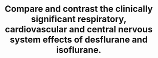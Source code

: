 ---
title: "Compare and contrast the clinically significant respiratory, cardiovascular and central nervous system effects of desflurane and isoflurane."
entityType: SAQ
exam: PEX
college: ANZCA
year: 2006
sitting: B
question: 02
passRate: 70
EC_expectedDomains:
- "Cardiovascular effects were well answered with most correctly describing the effects on heart rate, systemic vascular resistance, contractility and cardiac output"
EC_extraCredit:
- "Better answers discussed the theoretical risk of coronary steal with isoflurane and the practical risk of increases in catecholamine levels with sudden increased desflurane concentration, however there was no mention of the secondary effect on the renin angiotensin system."
- "CNS effects were well answered, though only a minority mentioned the faster return to consciousness with a comparable depth of anaesthesia with desflurane."
- "Presentation was of a good standard with most information for the least effort being conveyed with tables. There were some good answers, though in plain text. Significantly there were no blank answer papers."
EC_errorsCommon:
- "Common errors in respiratory effects included unqualified comments that both agents could be used for gaseous induction."
- "Some candidates confused the respiratory effects of these agents with opioids where tidal volume is maintained or increased and respiratory rate is reduced."
- "though there were some incorrect statements such as, hypotension at one MAC is primarily due to impaired contractility."
- "Some said that these agents usually decrease cerebral blood flow."
---